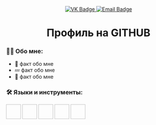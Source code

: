 <div id="badges" align="center">  
    <a href="https://vk.com/nikto_voidness"> 
        <img src="https://img.shields.io/badge/VK-blue?style-for-the-badge&logo=VK&logoColor-white" alt="VK Badge"/>  
    </a>  
    <a href="https://mail.google.com/mail/u/2/#inbox">   
        <img src="https://img.shields.io/badge/EMAIL-red?style-for-the-badge&logo=Gmail&logoColor-white" alt="Email Badge"/>  
    </a>  
</div> 

<div id="viewprof" align="center">  
    <img src="https://komarev.com/ghpvc/?username=speedheros&style-flat-square&color=blue" alt=""/>  
</div> 

<div id="heythere" align="center">  
    <h1>Профиль на GITHUB</h1>  
</div> 

### :man_technologist: Обо мне:

- :moyai: факт обо мне
- :zzz: факт обо мне
- :dizzy: факт обо мне

### :hammer_and_wrench: Языки и инструменты:
<div>
 <img scr= "https://github.com/devicons/devicon/blob/master/icons/git/git-original-wordmark.svg" width="40" height="40"/>
 <img scr="https://github.com/devicons/devicon/blob/master/icons/linux/linux-original.svg" width="40" height="40"/>
 <img scr="https://github.com/devicons/devicon/blob/master/icons/java/java-original-wordmark.svg" width="40" height="40"/>
 <img scr="https://github.com/devicons/devicon/blob/master/icons/lua/lua-original.svg" width="40" height="40"/>
 <img scr="https://github.com/devicons/devicon/blob/master/icons/mysql/mysql-original-wordmark.svg" width="40" height="40"/>
</div>
